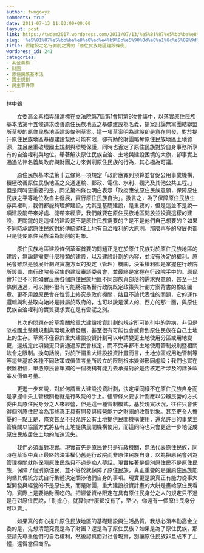 ```yaml
---
author: twngoxyz
comments: true
date: 2011-07-13 11:03:00+00:00
layout: post
link: https://twdem2017.wordpress.com/2011/07/13/%e5%81%87%e5%bb%ba%e8%a8%ad%e4%b9%8b%e5%90%8d%e8%a1%8c%e5%89%9d%e5%89%8a%e4%b9%8b%e5%af%a6%e7%9a%84%e3%80%8c%e5%8e%9f%e4%bd%8f%e6%b0%91%e6%97%8f%e5%9c%b0%e5%8d%80%e5%bb%ba%e8%a8%ad%e6%a2%9d%e4%be%8b/
slug: '%e5%81%87%e5%bb%ba%e8%a8%ad%e4%b9%8b%e5%90%8d%e8%a1%8c%e5%89%9d%e5%89%8a%e4%b9%8b%e5%af%a6%e7%9a%84%e3%80%8c%e5%8e%9f%e4%bd%8f%e6%b0%91%e6%97%8f%e5%9c%b0%e5%8d%80%e5%bb%ba%e8%a8%ad%e6%a2%9d%e4%be%8b'
title: 假建設之名行剝削之實的「原住民族地區建設條例」
wordpress_id: 241
categories:
- 高金素梅
- 財團
- 原住民族基本法
- 國土規劃
- 民主事件簿
---
```


林中鶴

　　立委高金素梅與顏清標在立法院第7屆第1會期第9次會議中，以落實原住民族基本法第十五條追求改善原住民族地區之基礎建設為名義，提案討論無黨團結聯盟所草擬的原住民族地區建設條例草案。這一項草案明為建設卻是意在開發，對於提升原住民族地區基礎建設幫助可能有限，卻有助於財團略奪原住民族地區土地資源，並且嚴重破壞國土規劃與環境保護，同時也否定了原住民族對於自身事務所享有的自治權利與地位。舉著解決原住民族自治、土地與建設困境的大旗，卻事實上通過法律名義集政府與財團之力來剝削原住民族的行為，其心極為可議。  
  
  
  
  
　　原住民族基本法第十五條第一項規定「政府應寬列預算並督促公用事業機構，積極改善原住民族地區之交通運輸、郵政、電信、水利、觀光及其他公共工程。」 但是同時更重要的是，同法第四條也明白表示「政府應依原住民族意願，保障原住民族之平等地位及自主發展，實行原住民族自治」。換言之，為了保障原住民族生存與權利，我們都能夠理解建設，尤其是基礎建設，是重要的，但是這並不是說一項建設能帶來好處、能帶來經濟，我們就要在原住民族地區開放並投資這樣的建設，更關鍵的是這樣的建設是不是原住民族需要的？是不是他們自己想要的？如果不同時承認原住民族對於傳統領域土地有自治權利的大原則，那麼再多的發展也都只是徒使原住民族淪為剝削的對象。

  


　　原住民族地區建設條例草案首要的問題正是在於原住民族對於原住民族地區的建設，無論是需要什麼種類的建設，以及建設計劃的內容，並沒有決定的權利。原民會雖然是發展計劃與實施方案的擬定（管理）機關，決策權利卻是掌握在行政院所設置、由行政院長召集的建設審議委員會，並最終是掌握在行政院手中的。原民會非但不可能如實反應各個原住民族地區不同部族與部落的需求與意願，甚至一旦條例通過，可以預料很有可能將淪為替行政院既定政策與計劃方案背書的橡皮圖章。更不用說原民會在性質上終究是政府機關，姑且不論代表性的問題，它的運作邏輯與利益取向始終是隷屬於政府的，也可以說是漢人的、西方的那一面，與原住民族自治權利的實質要求實在是有雲泥之別。

  


　　其次的問題在於草案關於重大建設投資計劃的規定所可能引申的弊病，非但是忽視國土整體規劃與環境永續發展，甚至很有可能也會威脅到原住民族在自己土地上的生存。草案不僅容許重大建設投資計劃可以申請變更土地使用分區或用地變更，還規定此項變更只需通過原民會核定，而不受非都市土地使用管制規則暨相關法令之限制。換句話說，對於所謂重大建設投資計畫而言，土地分區或用地管制等等這些基於各種不同政策或價值考量所設立的限制根本變得形同虛設；我們也實在很難相信，單憑原民會單獨的一個機構有能力去承擔對於是否核定所涉及的諸多政策及價值考量。

  


　　更進一步來說，對於何謂重大建設投資計劃，決定權同樣不在原住民族自身而是掌握中央主管機關也就是行政院的手上。儘管條文要求計劃應以公辦民營的方式委由具原住民身分之人來經營，但是這一種管制模式，基於現實狀況，往往只會使得個別原住民淪為那些真正具有開發與經營能力之財團的收買對象。甚至更令人擔憂的一點正是，條文甚至不只允許公有土地提供民間機構使用，還允許目的事業主管機關以協議方式將私有土地提供民間機構使用，而這同時也只會更進一步地促成原住民族居住土地的加速流失。

  


　　我們必須面對現實。現實首先是原民會只是行政機關，無法代表原住民族，同時在草案中真正最終的決策權仍舊是行政院而非原住民族自身，以為把原民會列為管理機關就能保障原住民族只不過是痴人夢話。現實接著是個別原住民不是原住民族，保障了個別原住民，並不等於就保障了原住民族，真正重要的是讓原住民族能夠循其傳統方式自行集體決定關涉他們自身的事項。現實更是說真正有能力從事大型開發與經營的不是原住民，而是財團，重大建設投資計畫的大餅是畫給原住民看的，實際上是要給財團吃的。把經營資格限定在具有原住民身分之人的規定只不過是在對原住民說，「別擔心，就算你什麼都沒有了，至少，你還有一個原住民身分可以賣」。

  


　　如果真的有心提升原住民族地區的基礎建設與生活品質，我想必須奉勸高金立委的是，先想清楚究竟是為了財團？還是為了原住民族？如果是為了原住民族，那麼請先尊重他們的自治權利，然後認真面對社會現實，別讓原住民族非旦成不了主體，還得當個商品。

